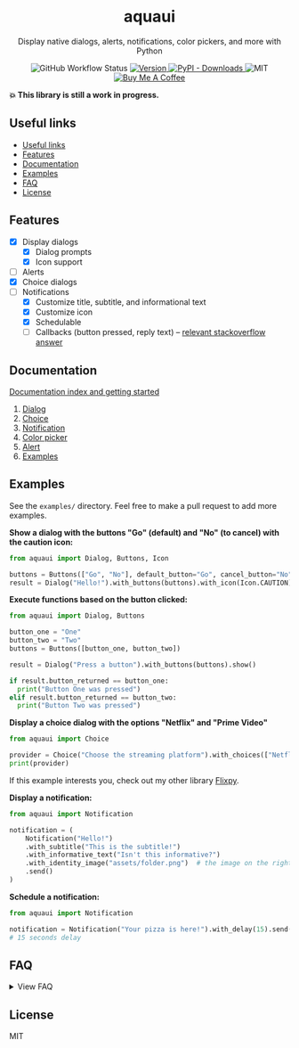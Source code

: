 <h1 align="center">
  <!-- <img src=assets/logo.svg width=95> -->
  <br>
  aquaui
</h1>

<p align="center">
Display native dialogs, alerts, notifications, color pickers, and more with Python
</p>

<p align="center">
  <img alt="GitHub Workflow Status" src="https://img.shields.io/github/workflow/status/ninest/aquaui/Run%20tests?style=flat-square">

  <a href="https://pypi.org/project/aquaui/">
    <img src="https://img.shields.io/pypi/v/aquaui?color=blue&style=flat-square" alt="Version" />
  </a>
  <a href="https://pypi.org/project/aquaui/">
    <img alt="PyPI - Downloads" src="https://img.shields.io/pypi/dm/aquaui?color=red&style=flat-square" />
  </a>

  <img src="https://img.shields.io/github/license/ninest/aquaui?style=flat-square" alt="MIT" />

  <a href="https://www.buymeacoffee.com/ninest">
    <img src="https://img.shields.io/badge/Donate-Buy%20Me%20A%20Coffee-orange.svg?style=flat-square" alt="Buy Me A Coffee">
  </a>
</p>

**💥 This library is still a work in progress.**

## Useful links

- [Useful links](#useful-links)
- [Features](#features)
- [Documentation](#documentation)
- [Examples](#examples)
- [FAQ](#faq)
- [License](#license)

## Features

- [x] Display dialogs
  - [x] Dialog prompts
  - [x] Icon support
- [ ] Alerts
- [x] Choice dialogs
- [ ] Notifications
  - [x] Customize title, subtitle, and informational text
  - [x] Customize icon
  - [x] Schedulable
  - [ ] Callbacks (button pressed, reply text) – [relevant stackoverflow answer](https://stackoverflow.com/a/62248246/8677167)

## Documentation

[Documentation index and getting started](https://github.com/ninest/aquaui/tree/master/docs)

1. [Dialog](https://github.com/ninest/aquaui/blob/master/assets/1-dialog.md)
2. [Choice](https://github.com/ninest/aquaui/blob/master/assets/2-choice.md)
3. [Notification](https://github.com/ninest/aquaui/blob/master/assets/3-notification.md)
3. [Color picker](https://github.com/ninest/aquaui/blob/master/assets/4-color_picker.md)
4. [Alert](https://github.com/ninest/aquaui/blob/master/assets/5-alert.md)
5. [Examples](#Examples)

## Examples

See the `examples/` directory. Feel free to make a pull request to add more examples.

**Show a dialog with the buttons "Go" (default) and "No" (to cancel) with the caution icon:**

```py
from aquaui import Dialog, Buttons, Icon

buttons = Buttons(["Go", "No"], default_button="Go", cancel_button="No")
result = Dialog("Hello!").with_buttons(buttons).with_icon(Icon.CAUTION).show()
```

**Execute functions based on the button clicked:**

```py
from aquaui import Dialog, Buttons

button_one = "One"
button_two = "Two"
buttons = Buttons([button_one, button_two])

result = Dialog("Press a button").with_buttons(buttons).show()

if result.button_returned == button_one:
  print("Button One was pressed")
elif result.button_returned == button_two:
  print("Button Two was pressed")
```

**Display a choice dialog with the options "Netflix" and "Prime Video"**

```py
from aquaui import Choice

provider = Choice("Choose the streaming platform").with_choices(["Netflix", "Prime Video"]).show()
print(provider)
```

If this example interests you, check out my other library [Flixpy](https://github.com/ninest/flixpy).

**Display a notification:**

```py
from aquaui import Notification

notification = (
    Notification("Hello!")
    .with_subtitle("This is the subtitle!")
    .with_informative_text("Isn't this informative?")
    .with_identity_image("assets/folder.png")  # the image on the right of the notification
    .send()
)
```

**Schedule a notification:**

```py
from aquaui import Notification

notification = Notification("Your pizza is here!").with_delay(15).send()
# 15 seconds delay
```

## FAQ

<details>
<summary>
View FAQ
</summary>

1. Why chained functions and classes and not a single function?

   I had initially used regular function, and the code looked [like this](https://github.com/ninest/aquaui/blob/f4b35f05b0b5689f22e35bfe1d0af30599db7adc/as.py#L5):

   ```py
   def dialog_prompt(text, default_answer="", buttons=["Cancel", "Continue"], default_button=None, cancel_button=None, icon=None, password=False):
     ...
   ```

   As you can see, this is a little confusing. But more than that, it was difficult to text. If I wanted to get the output AppleScript, I'd have to add a flag to the function like

   ```py
   def dialog_prompt(......, return_applescript=False):
     ...
     if return_applescript:
       return as
    ...
   ```

   This, to an extent is also fine, but there's an issue with _type safety_. I wanted to add types to all functions to make it easier to code faster. So for the above function, adding types will look something like this:

   ```py
   def dialog_prompt(..., return_applescript=False) -> Union[Result, None]:
     ...

    response = dialog_prompt(...)
    answer = response.text_returned.strip()
   ```

   This looks fine, right? Althought it runs fine, your code editor will fight with you. You know that the function returns a `Result` object, but your editor does not. It thinkgs it is possibly `None`, so you have to do something like this **all the time**:

   ```py
   ...

   response = dialog_prompt(...)
   answer = response.text_returned.strip()

   if response is not None:
     answer = response.text_returned.strip()
   ```

   With chained functions, it's easy to do something like

   ```py
   response = Dialog(..).with_input().show()

   # for testing purposes
   output_applescript = Dialog(..).with_input().applescript
   ```

2. What does the name mean?

   This library was made for macos dialogs, and [Aqua](<https://en.m.wikipedia.org/wiki/Aqua_(user_interface)>) is the GUI.

</details>

## License

MIT
